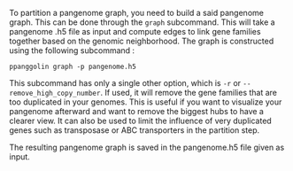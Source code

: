 
To partition a pangenome graph, you need to build a said pangenome graph. 
This can be done through the `graph` subcommand. 
This will take a pangenome .h5 file as input and compute edges to link gene families together based on the genomic neighborhood.
The graph is constructed using the following subcommand : 

```
ppanggolin graph -p pangenome.h5
```

This subcommand has only a single other option, which is `-r` or `--remove_high_copy_number`. 
If used, it will remove the gene families that are too duplicated in your genomes.
This is useful if you want to visualize your pangenome afterward and want to remove the biggest hubs to have a clearer view. 
It can also be used to limit the influence of very duplicated genes such as transposase or ABC transporters in the partition step.


The resulting pangenome graph is saved in the pangenome.h5 file given as input.